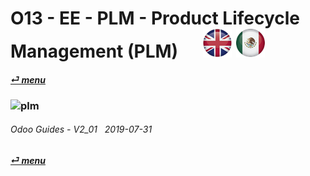 # O13 - EE - PLM - Product Lifecycle Management (PLM) &nbsp;&nbsp;&nbsp;&nbsp; [![en-uk](/doc/img/en-uk_flag_button_small.png)](/en-uk/o13/ee/plm/en-uk-o13-ee-plm-plm-guides.md) [ ![es-mx](/doc/img/es-mx_flag_button_small.png)](/es-mx/o13/ee/plm/es-mx-o13-ee-plm-plm-guides.md)
#### [_&#x23CE; menu_](/es-mx/o13/ee/es-mx-o13-ee-guides-menu.md)  
### ![plm](/doc/img/plm.png)
	
###### Odoo Guides - V2_01 &nbsp; 2019-07-31  
**[_&#x23CE; menu_](/es-mx/o13/ee/es-mx-o13-ee-guides-menu.md)**  
